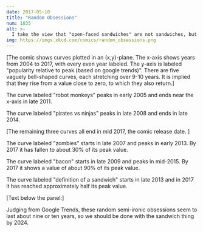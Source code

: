 ```yaml
---
date: 2017-05-10
title: "Random Obsessions"
num: 1835
alt: >-
  I take the view that "open-faced sandwiches" are not sandwiches, but all other physical objects are.
img: https://imgs.xkcd.com/comics/random_obsessions.png
---
```

[The comic shows curves plotted in an (x,y)-plane. The x-axis shows years from 2004 to 2017, with every even year labeled. The y-axis is labeled "popularity relative to peak (based on google trends)". There are five vaguely bell-shaped curves, each stretching over 9-10 years. It is implied that they rise from a value close to zero, to which they also return.]

The curve labeled "robot monkeys" peaks in early 2005 and ends near the x-axis in late 2011.

The curve labeled "pirates vs ninjas" peaks in late 2008 and ends in late 2014.

[The remaining three curves all end in mid 2017, the comic release date. ]

The curve labeled "zombies" starts in late 2007 and peaks in early 2013. By 2017 it has fallen to about 30% of its peak value.

The curve labeled "bacon" starts in late 2009 and peaks in mid-2015. By 2017 it shows a value of about 90% of its peak value.

The curve labeled "definition of a sandwich" starts in late 2013 and in 2017 it has reached approximately half its peak value.

[Text below the panel:]

Judging from Google Trends, these random semi-ironic obsessions seem to last about nine or ten years, so we should be done with the sandwich thing by 2024.
